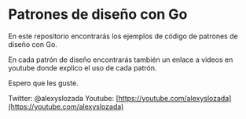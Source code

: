 # Patrones de diseño con Go

En este repositorio encontrarás los ejemplos de código de patrones de diseño con Go.

En cada patrón de diseño encontrarás también un enlace a videos en youtube donde explico el uso de cada patrón.

Espero que les guste.

Twitter: @alexyslozada
Youtube: [https://youtube.com/alexyslozada](https://youtube.com/alexyslozada)
